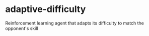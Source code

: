 # adaptive-difficulty
Reinforcement learning agent that adapts its difficulty to match the opponent's skill
